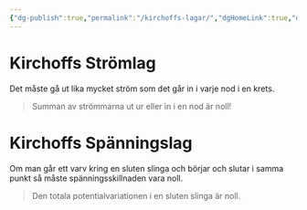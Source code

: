 ```yaml
---
{"dg-publish":true,"permalink":"/kirchoffs-lagar/","dgHomeLink":true,"dgPassFrontmatter":false}
---
```



# Kirchoffs Strömlag
Det måste gå ut lika mycket ström som det går in i varje nod i en krets. 
> Summan av strömmarna ut ur eller in i en nod är noll!

# Kirchoffs Spänningslag
Om man går ett varv kring en sluten slinga och börjar och slutar i samma punkt så måste spänningsskillnaden vara noll. 
> Den totala potentialvariationen i en sluten slinga är noll. 